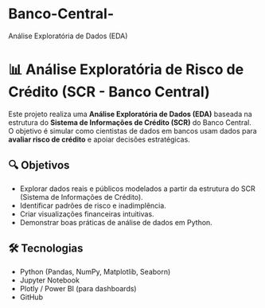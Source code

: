 # Banco-Central-
Análise Exploratória de Dados (EDA)
# 📊 Análise Exploratória de Risco de Crédito (SCR - Banco Central)

Este projeto realiza uma **Análise Exploratória de Dados (EDA)** baseada na estrutura do 
**Sistema de Informações de Crédito (SCR)** do Banco Central.  
O objetivo é simular como cientistas de dados em bancos usam dados para 
**avaliar risco de crédito** e apoiar decisões estratégicas.

## 🔍 Objetivos
- Explorar dados reais e públicos  modelados a partir da estrutura do SCR (Sistema de Informações de Crédito).
- Identificar padrões de risco e inadimplência.
- Criar visualizações financeiras intuitivas.
- Demonstrar boas práticas de análise de dados em Python.

## 🛠️ Tecnologias
- Python (Pandas, NumPy, Matplotlib, Seaborn)
- Jupyter Notebook
- Plotly / Power BI (para dashboards)
- GitHub
